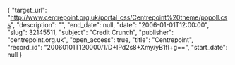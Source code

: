 {
  "target_url": "http://www.centrepoint.org.uk/portal_css/Centrepoint%20theme/popoll.css", 
  "description": "", 
  "end_date": null, 
  "date": "2006-01-01T12:00:00", 
  "slug": 32145511, 
  "subject": "Credit Crunch", 
  "publisher": "centrepoint.org.uk", 
  "open_access": true, 
  "title": "Centrepoint", 
  "record_id": "20060101T120000/1/D+IPd2s8+Xmy/yB1fl+g==", 
  "start_date": null
}

